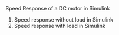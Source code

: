 Speed Response of a DC motor in Simulink 
1) Speed response without load in Simulink
2) Speed response with load in Simulink
